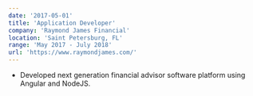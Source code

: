 ```yaml
---
date: '2017-05-01'
title: 'Application Developer'
company: 'Raymond James Financial'
location: 'Saint Petersburg, FL'
range: 'May 2017 - July 2018'
url: 'https://www.raymondjames.com/'
---
```


- Developed next generation financial advisor software platform using Angular and NodeJS.

